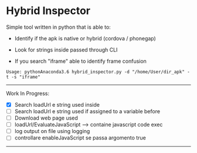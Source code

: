 # Hybrid Inspector

Simple tool written in python that is able to:
- Identify if the apk is native or hybrid (cordova / phonegap)

- Look for strings inside passed through CLI

- If you search "iframe" able to identify frame confusion

```
Usage: pythonAnaconda3.6 hybrid_inspector.py -d "/home/User/dir_apk" -t -s "iframe"
```
___
Work In Progress:
- [x] Search loadUrl e string used inside
- [ ] Search loadUrl e string used if assigned to a variable before
- [ ] Download web page used 
- [ ] loadUrl/EvaluateJavaScript --> containe javascript code exec
- [ ] log output on file using logging
- [ ] controllare enableJavaScript se passa argomento true
___
